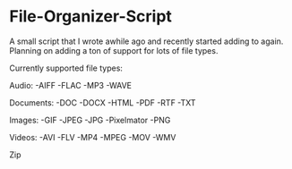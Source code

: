 # File-Organizer-Script
A small script that I wrote awhile ago and recently started adding to again.  Planning on adding a ton of support for lots of file types.

Currently supported file types:

Audio:
-AIFF
-FLAC
-MP3
-WAVE

Documents:
-DOC
-DOCX
-HTML
-PDF
-RTF
-TXT

Images:
-GIF
-JPEG
-JPG
-Pixelmator
-PNG

Videos:
-AVI
-FLV
-MP4
-MPEG
-MOV
-WMV

Zip
